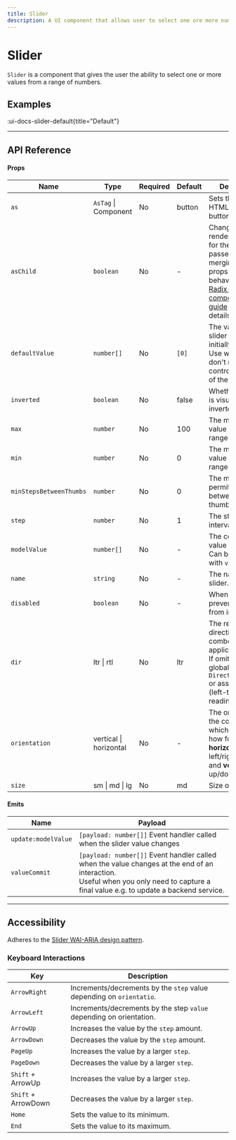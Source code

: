```yaml
---
title: Slider
description: A UI component that allows user to select one ore more numbers from a given range.
---
```


# Slider

`Slider` is a component that gives the user the ability to select one or more values from a range of numbers.

## Examples

:ui-docs-slider-default{title="Default"}

<!-- :ui-docs-slider-variants{title="Variants"} -->

<!-- :ui-docs-slider-sizes{title="Sizes"} -->

<!-- :ui-docs-slider-colors{title="Colors"} -->

<!-- :ui-docs-slider-icons{title="Icons"} -->

<!-- :ui-docs-slider-clickable{title="Clickable icons"} -->

___

## API Reference

#### Props

| Name | Type | Required | Default | Description |
|------|------|----------|---------|-------------|
| `as` | `AsTag` \| Component | No | button | Sets the root HTML element. button is default |
| `asChild` | `boolean` | No | - | Changes the root rendered element for the one passed as a child, merging their props and behavior. Read [Radix-Vue composition guide](https://www.radix-vue.com/guides/composition) for more details |
| `defaultValue` | `number[]` | No | `[0]` | The value of the slider when initially rendered. Use when you don't need to control the state of the slider. |
| `inverted` | `boolean` | No | false | Whether the slider is visually inverted. |
| `max` | `number` | No | 100 | The maximum value of the range. |
| `min` | `number` | No | 0 | The minumum value of the range. |
| `minStepsBetweenThumbs` | `number` | No | 0 | The minimum permited steps between multiple thumbs. |
| `step` | `number` | No | 1 | The stepping interval. |
| `modelValue` | `number[]` | No | - | The controlled value of the slider. Can be bound with `v-model`. |
| `name` | `string` | No | - | The name of the slider. |
| `disabled` | `boolean` | No | - | When `true`, prevents user from interaction |
| `dir` | ltr \| rtl | No | ltr | The reading direction of the combobox when applicable.<br>If omitted, inherits globally from `DirectionProvider` or assumes LTR (left-to-right) reading mode |
| `orientation` | vertical \| horizontal | No | - | The orientation of the component, which determines how focus moves: **horizontal** for left/right arrows and **vertical** for up/down arrows |
| `size` | sm \| md \| lg | No | md | Size of a slider |

#### Emits

| Name | Payload |
|------|---------|
| `update:modelValue` | `[payload: number[]]` Event handler called when the slider value changes |
| `valueCommit` | `[payload: number[]]` Event handler called when the value changes at the end of an interaction.<br>Useful when you only need to capture a final value e.g. to update a backend service. |

___

## Accessibility

Adheres to the [Slider WAI-ARIA design pattern](https://www.w3.org/WAI/ARIA/apg/patterns/slidertwothumb).

### Keyboard Interactions

| Key | Description |
|-----|-------------|
| `ArrowRight` | Increments/decrements by the `step` value depending on `orientatio`. |
| `ArrowLeft` | Increments/decrements by the step `value` depending on orientation. |
| `ArrowUp` | Increases the value by the `step` amount. |
| `ArrowDown` | Decreases the value by the `step` amount. |
| `PageUp` | Increases the value by a larger `step`. |
| `PageDown` | Decreases the value by a larger `step`. |
| `Shift` + ArrowUp | Increases the value by a larger `step`. |
| `Shift` + ArrowDown | Decreases the value by a larger `step`. |
| `Home` | Sets the value to its minimum. |
| `End` | Sets the value to its maximum. |
